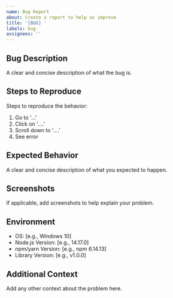 ```yaml
---
name: Bug Report
about: Create a report to help us improve
title: '[BUG] '
labels: bug
assignees: ''
---
```


## Bug Description

A clear and concise description of what the bug is.

## Steps to Reproduce

Steps to reproduce the behavior:

1. Go to '...'
2. Click on '....'
3. Scroll down to '....'
4. See error

## Expected Behavior

A clear and concise description of what you expected to happen.

## Screenshots

If applicable, add screenshots to help explain your problem.

## Environment

- OS: [e.g., Windows 10]
- Node.js Version: [e.g., 14.17.0]
- npm/yarn Version: [e.g., npm 6.14.13]
- Library Version: [e.g., v1.0.0]

## Additional Context

Add any other context about the problem here.

